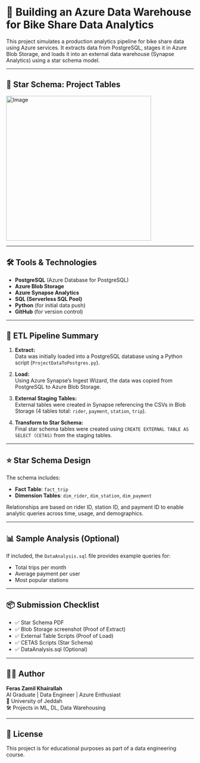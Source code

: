 # 🚴 Building an Azure Data Warehouse for Bike Share Data Analytics

This project simulates a production analytics pipeline for bike share data using Azure services. It extracts data from PostgreSQL, stages it in Azure Blob Storage, and loads it into an external data warehouse (Synapse Analytics) using a star schema model.

---

## 🧱 Star Schema: Project Tables
<img width="389" alt="Image" src="https://github.com/user-attachments/assets/709f0484-8135-4040-ba4c-1d7eefac94c1" />


---

## 🛠️ Tools & Technologies

- **PostgreSQL** (Azure Database for PostgreSQL)
- **Azure Blob Storage**
- **Azure Synapse Analytics**
- **SQL (Serverless SQL Pool)**
- **Python** (for initial data push)
- **GitHub** (for version control)

---

## 🔄 ETL Pipeline Summary

1. **Extract:**  
   Data was initially loaded into a PostgreSQL database using a Python script (`ProjectDataToPostgres.py`).

2. **Load:**  
   Using Azure Synapse’s Ingest Wizard, the data was copied from PostgreSQL to Azure Blob Storage.

3. **External Staging Tables:**  
   External tables were created in Synapse referencing the CSVs in Blob Storage (4 tables total: `rider`, `payment`, `station`, `trip`).

4. **Transform to Star Schema:**  
   Final star schema tables were created using `CREATE EXTERNAL TABLE AS SELECT (CETAS)` from the staging tables.

---

## ⭐ Star Schema Design

The schema includes:
- **Fact Table**: `fact_trip`
- **Dimension Tables**: `dim_rider`, `dim_station`, `dim_payment`

Relationships are based on rider ID, station ID, and payment ID to enable analytic queries across time, usage, and demographics.

---

## 📊 Sample Analysis (Optional)

If included, the `DataAnalysis.sql` file provides example queries for:
- Total trips per month
- Average payment per user
- Most popular stations

---

## 📦 Submission Checklist

- ✅ Star Schema PDF
- ✅ Blob Storage screenshot (Proof of Extract)
- ✅ External Table Scripts (Proof of Load)
- ✅ CETAS Scripts (Star Schema)
- ✅ DataAnalysis.sql (Optional)

---

## 👨‍💻 Author

**Feras Zamil Khairallah**  
AI Graduate | Data Engineer | Azure Enthusiast  
📍 University of Jeddah  
🛠️ Projects in ML, DL, Data Warehousing

---

## 🔗 License

This project is for educational purposes as part of a data engineering course.
